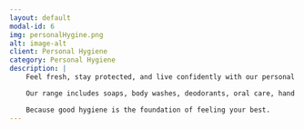 ```yaml
---
layout: default
modal-id: 6
img: personalHygine.png
alt: image-alt
client: Personal Hygiene
category: Personal Hygiene
description: |
    Feel fresh, stay protected, and live confidently with our personal hygiene collection. From head to toe, we’ve got all your daily essentials covered—designed to keep you clean, healthy, and comfortable, every step of the way.

    Our range includes soaps, body washes, deodorants, oral care, hand hygiene, and more—sourced from trusted brands known for quality, safety, and skin-friendliness. Whether you're building your routine or just topping up, we make self-care simple and effective.

    Because good hygiene is the foundation of feeling your best.
---
```

